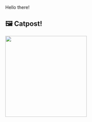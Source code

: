 Hello there!



## 🖼️ Catpost!

<sub>
    <img src="https://cdn2.thecatapi.com/images/tcWReMaFB.jpg" height="256">
</sub>

